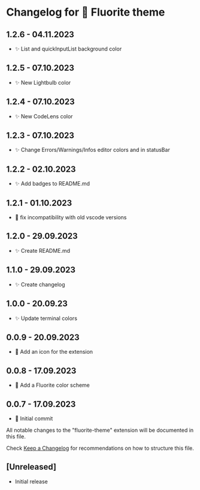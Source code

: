 # Changelog for 💎 Fluorite theme

## 1.2.6 - 04.11.2023

- ✨ List and quickInputList background color

## 1.2.5 - 07.10.2023

- ✨ New Lightbulb color

## 1.2.4 - 07.10.2023

- ✨ New CodeLens color

## 1.2.3 - 07.10.2023

- ✨ Change Errors/Warnings/Infos editor colors and in statusBar

## 1.2.2 - 02.10.2023

- ✨ Add badges to README.md

## 1.2.1 - 01.10.2023

- 👾 fix incompatibility with old vscode versions

## 1.2.0 - 29.09.2023

- ✨ Create README.md

## 1.1.0 - 29.09.2023

- ✨ Create changelog

## 1.0.0 - 20.09.23

- ✨ Update terminal colors

## 0.0.9 - 20.09.2023

- 🥭 Add an icon for the extension

## 0.0.8 - 17.09.2023

- 💎 Add a Fluorite color scheme

## 0.0.7 - 17.09.2023

- 👾 Initial commit

All notable changes to the "fluorite-theme" extension will be documented in this file.

Check [Keep a Changelog](http://keepachangelog.com/) for recommendations on how to structure this file.

## [Unreleased]

- Initial release
